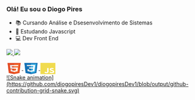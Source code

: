 ### Olá! Eu sou o Diogo Pires 

- 📚  Cursando Análise e Dsesenvolvimento de Sistemas
- 🌱 Estudando Javascript
- 💻 Dev Front End
 
 <div>
  <a href="https://github.com/diogopiresDev1">
  <img height="180em" src="https://github-readme-stats.vercel.app/api?username=diogopiresDev1&show_icons=true&theme=dracula&include_all_commits=true&count_private=true"/>
  <img height="180em" src="https://github-readme-stats.vercel.app/api/top-langs/?username=diogopiresDev1&layout=compact&langs_count=7&theme=dracula"/>
</div>
 <div style="display: inline_block"><br>
  <img align="center" alt="Rafa-HTML" height="30" width="40" src="https://raw.githubusercontent.com/devicons/devicon/master/icons/html5/html5-original.svg">
   <img align="center" alt="Rafa-CSS" height="30" width="40" src="https://raw.githubusercontent.com/devicons/devicon/master/icons/css3/css3-original.svg">
  <img align="center" alt="Rafa-Js" height="30" width="40" src="https://raw.githubusercontent.com/devicons/devicon/master/icons/javascript/javascript-plain.svg">
  <div>
    ![Snake animation](https://github.com/diogopiresDev1/diogopiresDev1/blob/output/github-contribution-grid-snake.svg)
